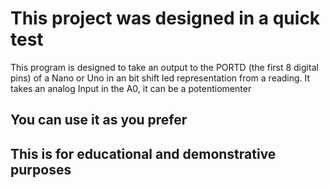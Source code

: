 # This project was designed in a quick test

This program is designed to take an output to the PORTD (the first 8 digital pins) of a Nano or Uno in an bit shift led representation from a reading.
It takes an analog Input in the A0, it can be a potentiomenter

## You can use it as you prefer
## This is for educational and demonstrative purposes
